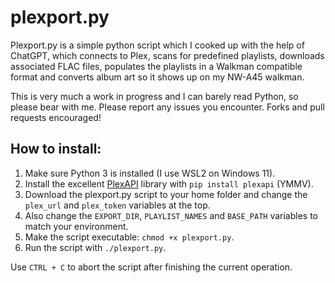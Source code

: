 # plexport.py
Plexport.py is a simple python script which I cooked up with the help of ChatGPT, which connects to Plex, scans for predefined playlists, downloads associated FLAC files, populates the playlists in a Walkman compatible format and converts album art so it shows up on my NW-A45 walkman.

This is very much a work in progress and I can barely read Python, so please bear with me. Please report any issues you encounter. Forks and pull requests encouraged!

## How to install:

1. Make sure Python 3 is installed (I use WSL2 on Windows 11).
2. Install the excellent [PlexAPI]([url](https://github.com/pkkid/python-plexapi)) library with `pip install plexapi` (YMMV).
3. Download the plexport.py script to your home folder and change the `plex_url` and `plex_token` variables at the top.
4. Also change the `EXPORT_DIR`, `PLAYLIST_NAMES` and `BASE_PATH` variables to match your environment.
6. Make the script executable: `chmod +x plexport.py`.
7. Run the script with `./plexport.py`.

Use `CTRL + C` to abort the script after finishing the current operation.
